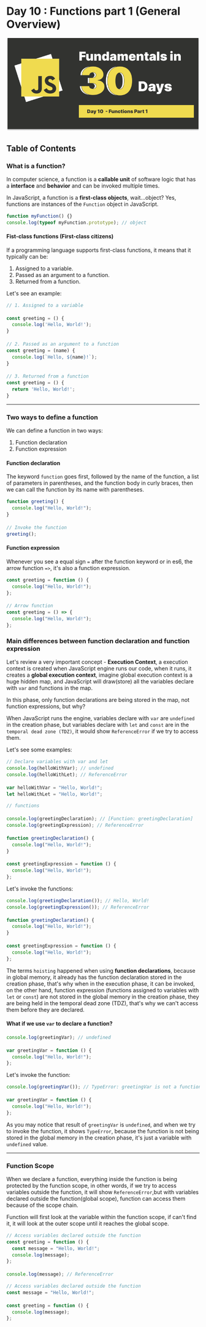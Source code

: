 # Day 10 : Functions part 1 (General Overview)

![day-10](./Day-10.png)

## Table of Contents

### What is a function?

In computer science, a function is a **callable unit** of software logic that has a **interface** and **behavior** and can be invoked multiple times.

In JavaScript, a function is a **first-class objects**, wait...object? Yes, functions are instances of the `Function` object in JavaScript.

```javascript
function myFunction() {}
console.log(typeof myFunction.prototype); // object
```

#### Fist-class functions (First-class citizens)

If a programming language supports first-class functions, it means that it typically can be:

1. Assigned to a variable.
2. Passed as an argument to a function.
3. Returned from a function.

Let's see an example:

```javascript
// 1. Assigned to a variable

const greeting = () {
  console.log('Hello, World!');
}

// 2. Passed as an argument to a function
const greeting = (name) {
  console.log(`Hello, ${name}!`);
}

// 3. Returned from a function
const greeting = () {
  return 'Hello, World!';
}
```

---

### Two ways to define a function

We can define a function in two ways:

1. Function declaration
2. Function expression

#### Function declaration

The keyword `function` goes first, followed by the name of the function, a list of parameters in parentheses, and the function body in curly braces, then we can call the function by its name with parentheses.

```javascript
function greeting() {
  console.log("Hello, World!");
}

// Invoke the function
greeting();
```

#### Function expression

Whenever you see a equal sign `=` after the function keyword or in es6, the arrow function `=>`, it's also a function expression.

```javascript
const greeting = function () {
  console.log("Hello, World!");
};

// Arrow function
const greeting = () => {
  console.log("Hello, World!");
};
```

### Main differences between function declaration and function expression

Let's review a very important concept - **Execution Context**, a execution context is created when JavaScript engine runs our code, when it runs, it creates a **global execution context**, imagine global execution context is a huge hidden map, and JavaScript will draw(store) all the variables declare with `var` and functions in the map.

In this phase, only function declarations are being stored in the map, not function expressions, but why?

When JavaScript runs the engine, variables declare with `var` are `undefined` in the creation phase, but variables declare with `let` and `const` are in the `temporal dead zone (TDZ)`, it would show `ReferenceError` if we try to access them.

Let's see some examples:

```javascript
// Declare variables with var and let
console.log(helloWithVar); // undefined
console.log(helloWithLet); // ReferenceError

var helloWithVar = "Hello, World!";
let helloWithLet = "Hello, World!";
```

```javascript
// functions

console.log(greetingDeclaration); // [Function: greetingDeclaration]
console.log(greetingExpression); // ReferenceError

function greetingDeclaration() {
  console.log("Hello, World!");
}

const greetingExpression = function () {
  console.log("Hello, World!");
};
```

Let's invoke the functions:

```javascript
console.log(greetingDeclaration()); // Hello, World!
console.log(greetingExpression()); // ReferenceError

function greetingDeclaration() {
  console.log("Hello, World!");
}

const greetingExpression = function () {
  console.log("Hello, World!");
};
```

The terms `hoisting` happened when using **function declarations**, because in global memory, it already has the function declaration stored in the creation phase, that's why when in the execution phase, it can be invoked, on the other hand, function expression (functions assigned to variables with `let` or `const`) are not stored in the global memory in the creation phase, they are being held in the temporal dead zone (TDZ), that's why we can't access them before they are declared.

#### What if we use `var` to declare a function?

```javascript
console.log(greetingVar); // undefined

var greetingVar = function () {
  console.log("Hello, World!");
};
```

Let's invoke the function:

```javascript
console.log(greetingVar()); // TypeError: greetingVar is not a function

var greetingVar = function () {
  console.log("Hello, World!");
};
```

As you may notice that result of `greetingVar` is `undefined`, and when we try to invoke the function, it shows `TypeError`, because the function is not being stored in the global memory in the creation phase, it's just a variable with `undefined` value.

---

### Function Scope

When we declare a function, everything inside the function is being protected by the function scope, in other words, if we try to access variables outside the function, it will show `ReferenceError`,but with variables declared outside the function(global scope), function can access them because of the scope chain.

Function will first look at the variable within the function scope, if can't find it, it will look at the outer scope until it reaches the global scope.

```javascript
// Access variables declared outside the function
const greeting = function () {
  const message = "Hello, World!";
  console.log(message);
};

console.log(message); // ReferenceError
```

```javascript
// Access variables declared outside the function
const message = "Hello, World!";

const greeting = function () {
  console.log(message);
};
```
